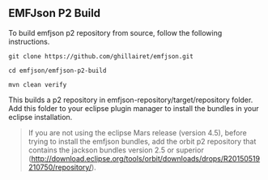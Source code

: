 EMFJson P2 Build
---

To build emfjson p2 repository from source, follow the following instructions.

```
git clone https://github.com/ghillairet/emfjson.git
```

```
cd emfjson/emfjson-p2-build
```

```
mvn clean verify
```

This builds a p2 repository in emfjson-repository/target/repository folder.
Add this folder to your eclipse plugin manager to install the bundles in your eclipse installation.

> If you are not using the eclipse Mars release (version 4.5), before trying to install the emfjson bundles, 
add the orbit p2 repository that contains the jackson bundles version 2.5 or superior 
(http://download.eclipse.org/tools/orbit/downloads/drops/R20150519210750/repository/).
